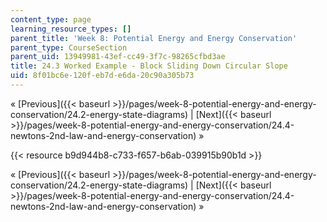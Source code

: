 ```yaml
---
content_type: page
learning_resource_types: []
parent_title: 'Week 8: Potential Energy and Energy Conservation'
parent_type: CourseSection
parent_uid: 13949981-43ef-cc49-3f7c-98265cfbd3ae
title: 24.3 Worked Example - Block Sliding Down Circular Slope
uid: 8f01bc6e-120f-eb7d-e6da-20c90a305b73
---
```


« [Previous]({{< baseurl >}}/pages/week-8-potential-energy-and-energy-conservation/24.2-energy-state-diagrams) | [Next]({{< baseurl >}}/pages/week-8-potential-energy-and-energy-conservation/24.4-newtons-2nd-law-and-energy-conservation) »

{{< resource b9d944b8-c733-f657-b6ab-039915b90b1d >}}

« [Previous]({{< baseurl >}}/pages/week-8-potential-energy-and-energy-conservation/24.2-energy-state-diagrams) | [Next]({{< baseurl >}}/pages/week-8-potential-energy-and-energy-conservation/24.4-newtons-2nd-law-and-energy-conservation) »